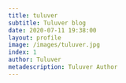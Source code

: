 ```yaml
---
title: tuluver
subtitle: Tuluver blog
date: 2020-07-11 19:38:00
layout: profile
image: /images/tuluver.jpg
index: 1
author: Tuluver
metadescription: Tuluver Author
---
```

